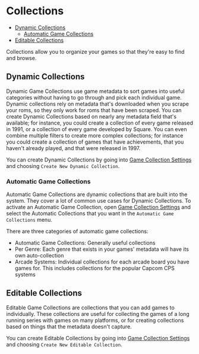 # Collections

- [Dynamic Collections](#dynamic-collections)
  - [Automatic Game Collections](#automatic-game-collections)
- [Editable Collections](#editable-collections)

Collections allow you to organize your games so that they're easy to find and browse.

## Dynamic Collections

Dynamic Game Collections use game metadata to sort games into useful categories without having to go through and pick each individual game. Dynamic collections rely on metadata that's downloaded when you scrape your roms, so they only work for roms that have been scraped. You can create Dynamic Collections based on nearly any metadata field that's available; for instance, you could create a collection of every game released in 1991, or a collection of every game developed by Square. You can even combine multiple filters to create more complex collections; for instance you could create a collection of games that have achievements, that you haven't already played, and that were released in 1997.

You can create Dynamic Collections by going into [Game Collection Settings](menus#game-collection-settings) and choosing `Create New Dynamic Collection`.

### Automatic Game Collections

Automatic Game Collections are dynamic collections that are built into the system. They cover a lot of common use cases for Dynamic Collections. To activate an Automatic Game Collection, open [Game Collection Settings](menus#game-collection-settings) and select the Automatic Collections that you want in the `Automatic Game Collections` menu.

There are three categories of automatic game collections:

- Automatic Game Collections: Generally useful collections
- Per Genre: Each genre that exists in your games' metadata will have its own auto-collection
- Arcade Systems: Individual collections for each arcade board you have games for. This includes collections for the popular Capcom CPS systems

## Editable Collections

Editable Game Collections are collections that you can add games to individually. These collections are useful for collecting the games of a long running series with games on many platforms, or for creating collections based on things that the metadata doesn't capture.

You can create Editable Collections by going into [Game Collection Settings](menus#game-collection-settings) and choosing `Create New Editable Collection`.
